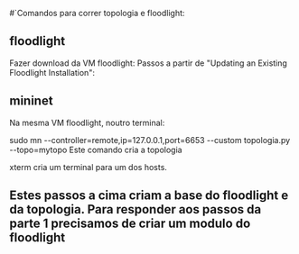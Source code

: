#`Comandos para correr topologia e floodlight:

## floodlight
Fazer download da VM floodlight:
Passos a partir de "Updating an Existing Floodlight Installation":

## mininet
Na mesma VM floodlight, noutro terminal:

sudo mn --controller=remote,ip=127.0.0.1,port=6653 --custom topologia.py --topo=mytopo
Este comando cria a topologia

xterm <host> cria um terminal para um dos hosts.

## Estes passos a cima criam a base do floodlight e da topologia. Para responder aos passos da parte 1 precisamos de criar um modulo do floodlight


